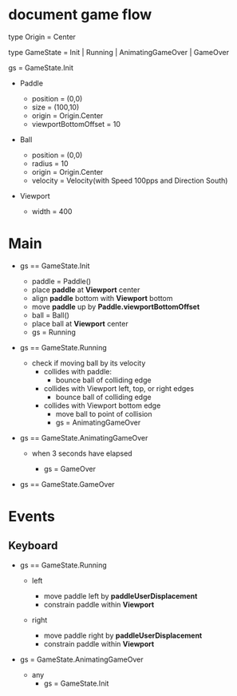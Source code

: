 # document game flow

type Origin = Center

type GameState = Init | Running | AnimatingGameOver | GameOver

gs = GameState.Init

- Paddle

  - position = (0,0)
  - size = (100,10)
  - origin = Origin.Center
  - viewportBottomOffset = 10

- Ball

  - position = (0,0)
  - radius = 10
  - origin = Origin.Center
  - velocity = Velocity(with Speed 100pps and Direction South)

- Viewport
  - width = 400

# Main

- gs == GameState.Init

  - paddle = Paddle()
  - place **paddle** at **Viewport** center
  - align **paddle** bottom with **Viewport** bottom
  - move **paddle** up by **Paddle.viewportBottomOffset**
  - ball = Ball()
  - place ball at **Viewport** center
  - gs = Running

- gs == GameState.Running

  - check if moving ball by its velocity
    - collides with paddle:
      - bounce ball of colliding edge
    - collides with Viewport left, top, or right edges
      - bounce ball of colliding edge
    - collides with Viewport bottom edge
      - move ball to point of collision
      - gs = AnimatingGameOver

- gs == GameState.AnimatingGameOver
  - when 3 seconds have elapsed

    - gs = GameOver

* gs == GameState.GameOver

# Events

## Keyboard

- gs == GameState.Running

  - left

    - move paddle left by **paddleUserDisplacement**
    - constrain paddle within **Viewport**

  - right
    - move paddle right by **paddleUserDisplacement**
    - constrain paddle within **Viewport**

- gs = GameState.AnimatingGameOver
  - any
    - gs = GameState.Init
